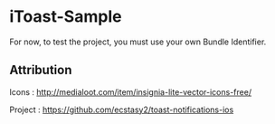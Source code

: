 # iToast-Sample

For now, to test the project, you must use your own Bundle Identifier.

## Attribution

Icons : http://medialoot.com/item/insignia-lite-vector-icons-free/

Project : https://github.com/ecstasy2/toast-notifications-ios
